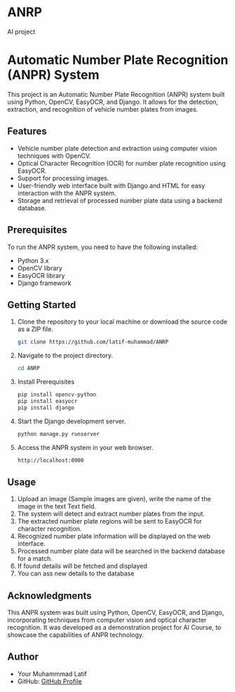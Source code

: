 # ANRP
AI project

# Automatic Number Plate Recognition (ANPR) System

This project is an Automatic Number Plate Recognition (ANPR) system built using Python, OpenCV, EasyOCR, and Django. It allows for the detection, extraction, and recognition of vehicle number plates from images.

## Features

- Vehicle number plate detection and extraction using computer vision techniques with OpenCV.
- Optical Character Recognition (OCR) for number plate recognition using EasyOCR.
- Support for processing images.
- User-friendly web interface built with Django and HTML for easy interaction with the ANPR system.
- Storage and retrieval of processed number plate data using a backend database.

## Prerequisites

To run the ANPR system, you need to have the following installed:

- Python 3.x
- OpenCV library
- EasyOCR library
- Django framework


## Getting Started

1. Clone the repository to your local machine or download the source code as a ZIP file.

    ```bash
    git clone https://github.com/latif-muhammad/ANRP
    ```
    
2. Navigate to the project directory.

    ```bash
    cd ANRP
    ```
3. Install Prerequisites
    ```bash
    pip install opencv-python
    pip install easyocr
    pip install django
    ```

4. Start the Django development server.
    ```bash
    python manage.py runserver
    ```

5. Access the ANPR system in your web browser.
    ```bash
    http://localhost:8000
    ```
## Usage

1. Upload an image (Sample images are given), write the name of the image in the text Text field.
2. The system will detect and extract number plates from the input.
3. The extracted number plate regions will be sent to EasyOCR for character recognition.
4. Recognized number plate information will be displayed on the web interface.
5. Processed number plate data will be searched in the backend database for a match.
6. If found details will be fetched and displayed
7. You can ass new details to the database

## Acknowledgments

This ANPR system was built using Python, OpenCV, EasyOCR, and Django, incorporating techniques from computer vision and optical character recognition. It was developed as a demonstration project for AI Course, to showcase the capabilities of ANPR technology.

## Author

- Your Muhammmad Latif
- GitHub: [GitHub Profile](https://github.com/latif-muhammad)


